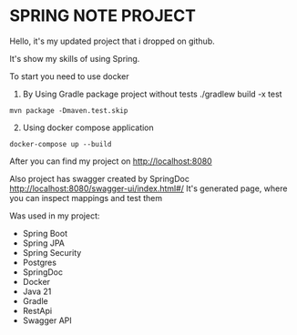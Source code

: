 # SPRING NOTE PROJECT
Hello, it's my updated project that i dropped on github.

It's show my skills of using Spring.

To start you need to use docker
1. By Using Gradle package project without tests
./gradlew build -x test
```
mvn package -Dmaven.test.skip
```
2. Using docker compose application
```
docker-compose up --build
```
After you can find my project on 
[http://localhost:8080](http://localhost:8080)

Also project has swagger created by SpringDoc
[http://localhost:8080/swagger-ui/index.html#/](http://localhost:8080/swagger-ui/index.html#/)
It's generated page, where you can inspect mappings and test them

Was used in my project:
- Spring Boot
- Spring JPA
- Spring Security
- Postgres
- SpringDoc
- Docker
- Java 21
- Gradle
- RestApi
- Swagger API
